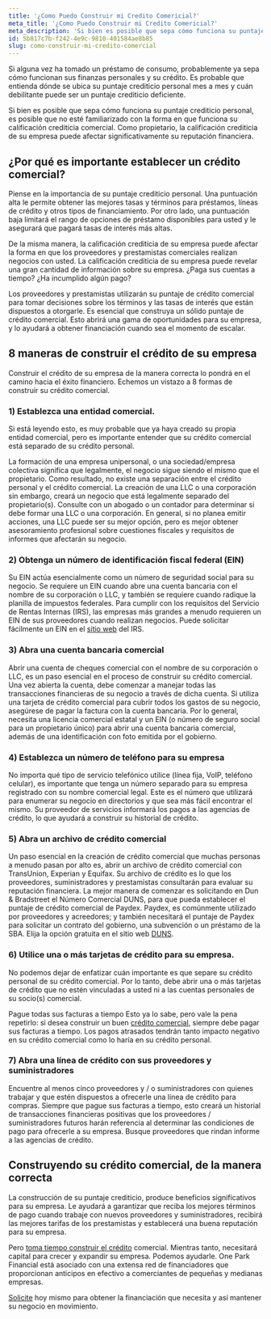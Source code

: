 ```yaml
---
title: '¿Como Puedo Construir mi Credito Comericial?'
meta_title: '¿Como Puedo Construir mi Credito Comericial?'
meta_description: 'Si bien es posible que sepa cómo funciona su puntaje crediticio personal, es posible que no esté familiarizado con la forma en que funciona su calificación crediticia comercial. Como propietario, la calificación crediticia de su empresa puede afectar significativamente su reputación financiera.'
id: 5b817c7b-f242-4e9c-9810-401584ae8b85
slug: como-construir-mi-credito-comercial
---
```

Si alguna vez ha tomado un préstamo de consumo, probablemente ya sepa cómo funcionan sus finanzas personales y su crédito. Es probable que entienda dónde se ubica su puntaje crediticio personal mes a mes y cuán debilitante puede ser un puntaje crediticio deficiente.  

Si bien es posible que sepa cómo funciona su puntaje crediticio personal, es posible que no esté familiarizado con la forma en que funciona su calificación crediticia comercial. Como propietario, la calificación crediticia de su empresa puede afectar significativamente su reputación financiera. 

## ¿Por qué es importante establecer un crédito comercial? 

Piense en la importancia de su puntaje crediticio personal. Una puntuación alta le permite obtener las mejores tasas y términos para préstamos, líneas de crédito y otros tipos de financiamiento. Por otro lado, una puntuación baja limitará el rango de opciones de préstamo disponibles para usted y le asegurará que pagará tasas de interés más altas. 

De la misma manera, la calificación crediticia de su empresa puede afectar la forma en que los proveedores y prestamistas comerciales realizan negocios con usted. La calificación crediticia de su empresa puede revelar una gran cantidad de información sobre su empresa. ¿Paga sus cuentas a tiempo? ¿Ha incumplido algún pago? 

Los proveedores y prestamistas utilizarán su puntaje de crédito comercial para tomar decisiones sobre los términos y las tasas de interés que están dispuestos a otorgarle. Es esencial que construya un sólido puntaje de crédito comercial. Esto abrirá una gama de oportunidades para su empresa, y lo ayudará a obtener financiación cuando sea el momento de escalar.

## 8 maneras de construir el crédito de su empresa

Construir el crédito de su empresa de la manera correcta lo pondrá en el camino hacia el éxito financiero. Echemos un vistazo a 8 formas de construir su crédito comercial. 

### 1)	Establezca una entidad comercial.

Si está leyendo esto, es muy probable que ya haya creado su propia entidad comercial, pero es importante entender que su crédito comercial está separado de su crédito personal. 

La formación de una empresa unipersonal, o una sociedad/empresa colectiva significa que legalmente, el negocio sigue siendo el mismo que el propietario. Como resultado, no existe una separación entre el crédito personal y el crédito comercial. La creación de una LLC o una corporación sin embargo, creará un negocio que está legalmente separado del propietario(s). Consulte con un abogado o un contador para determinar si debe formar una LLC o una corporación. En general, si no planea emitir acciones, una LLC puede ser su mejor opción, pero es mejor obtener asesoramiento profesional sobre cuestiones fiscales y requisitos de informes que afectarán su negocio.

### 2)	Obtenga un número de identificación fiscal federal (EIN)

Su EIN actúa esencialmente como un número de seguridad social para su negocio. Se requiere un EIN cuando abre una cuenta bancaria con el nombre de su corporación o LLC, y también se requiere cuando radique la planilla de impuestos federales. Para cumplir con los requisitos del Servicio de Rentas Internas (IRS), las empresas más grandes a menudo requieren un EIN de sus proveedores cuando realizan negocios. Puede solicitar fácilmente un EIN en el [sitio web](https://www.irs.gov/businesses/small-businesses-self-employed/apply-for-an-employer-identification-number-ein-online) del IRS.

### 3)	Abra una cuenta bancaria comercial

Abrir una cuenta de cheques comercial con el nombre de su corporación o LLC, es un paso esencial en el proceso de construir su crédito comercial. Una vez abierta la cuenta, debe comenzar a manejar todas las transacciones financieras de su negocio a través de dicha cuenta. Si utiliza una tarjeta de crédito comercial para cubrir todos los gastos de su negocio, asegúrese de pagar la factura con la cuenta bancaria. Por lo general, necesita una licencia comercial estatal y un EIN (o número de seguro social para un propietario único) para abrir una cuenta bancaria comercial, además de una identificación con foto emitida por el gobierno.

### 4)	Establezca un número de teléfono para su empresa

No importa qué tipo de servicio telefónico utilice (línea fija, VoIP, teléfono celular), es importante que tenga un número separado para su empresa registrado con su nombre comercial legal. Este es el número que utilizará para enumerar su negocio en directorios y que sea más fácil encontrar el mismo. Su proveedor de servicios informará los pagos a las agencias de crédito, lo que ayudará a construir su historial de crédito. 

### 5)	Abra un archivo de crédito comercial

Un paso esencial en la creación de crédito comercial que muchas personas a menudo pasan por alto es, abrir un archivo de crédito comercial con TransUnion, Experian y Equifax. Su archivo de crédito es lo que los proveedores, suministradores y prestamistas consultarán para evaluar su reputación financiera. La mejor manera de comenzar es solicitando en Dun & Bradstreet el Número Comercial DUNS, para que pueda establecer el puntaje de crédito comercial de Paydex. Paydex, es comúnmente utilizado por proveedores y acreedores; y también necesitará el puntaje de Paydex para solicitar un contrato del gobierno, una subvención o un préstamo de la SBA. Elija la opción gratuita en el sitio web [DUNS](https://www.dnb.com/duns-number/get-a-duns-number-product.html).

### 6)	Utilice una o más tarjetas de crédito para su empresa.

No podemos dejar de enfatizar cuán importante es que separe su crédito personal de su crédito comercial. Por lo tanto, debe abrir una o más tarjetas de crédito que no estén vinculadas a usted ni a las cuentas personales de su socio(s) comercial. 

Pague todas sus facturas a tiempo
Esto ya lo sabe, pero vale la pena repetirlo: si desea construir un buen [crédito comercial](https://www.oneparkfinancial.com/es/articulos/como-obtener-un-prestamo-comercial-con-mal-credito), siempre debe pagar sus facturas a tiempo. Los pagos atrasados tendrán tanto impacto negativo en su crédito comercial como lo haría en su crédito personal. 

### 7)	Abra una línea de crédito con sus proveedores y suministradores

Encuentre al menos cinco proveedores y / o suministradores con quienes trabajar y que estén dispuestos a ofrecerle una línea de crédito para compras. Siempre que pague sus facturas a tiempo, esto creará un historial de transacciones financieras positivas que los proveedores / suministradores futuros harán referencia al determinar las condiciones de pago para ofrecerle a su empresa. Busque proveedores que rindan informe a las agencias de crédito.

## Construyendo su crédito comercial, de la manera correcta

La construcción de su puntaje crediticio, produce beneficios significativos para su empresa. Le ayudará a garantizar que reciba los mejores términos de pago cuando trabaje con nuevos proveedores y suministradores, recibirá las mejores tarifas de los prestamistas y establecerá una buena reputación para su empresa.

Pero [toma tiempo construir el crédito](https://www.oneparkfinancial.com/es/preaprob) comercial. Mientras tanto, necesitará capital para crecer y expandir su empresa. Podemos ayudarle. One Park Financial está asociado con una extensa red de financiadores que proporcionan anticipos en efectivo a comerciantes de pequeñas y medianas empresas. 

[Solicite](https://www.oneparkfinancial.com/es/) hoy mismo para obtener la financiación que necesita y así mantener su negocio en movimiento.
